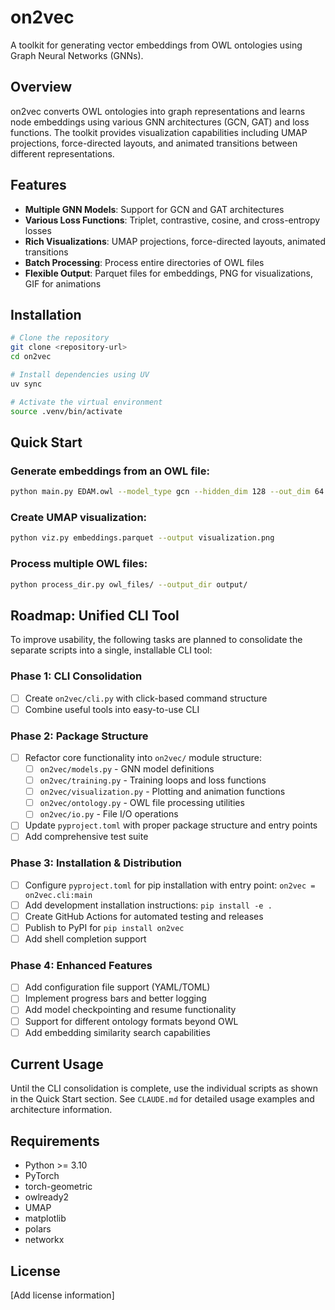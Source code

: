 # on2vec

A toolkit for generating vector embeddings from OWL ontologies using Graph Neural Networks (GNNs).

## Overview

on2vec converts OWL ontologies into graph representations and learns node embeddings using various GNN architectures (GCN, GAT) and loss functions. The toolkit provides visualization capabilities including UMAP projections, force-directed layouts, and animated transitions between different representations.

## Features

- **Multiple GNN Models**: Support for GCN and GAT architectures
- **Various Loss Functions**: Triplet, contrastive, cosine, and cross-entropy losses
- **Rich Visualizations**: UMAP projections, force-directed layouts, animated transitions
- **Batch Processing**: Process entire directories of OWL files
- **Flexible Output**: Parquet files for embeddings, PNG for visualizations, GIF for animations

## Installation

```bash
# Clone the repository
git clone <repository-url>
cd on2vec

# Install dependencies using UV
uv sync

# Activate the virtual environment
source .venv/bin/activate
```

## Quick Start

### Generate embeddings from an OWL file:
```bash
python main.py EDAM.owl --model_type gcn --hidden_dim 128 --out_dim 64 --epochs 100 --output embeddings.parquet
```

### Create UMAP visualization:
```bash
python viz.py embeddings.parquet --output visualization.png
```

### Process multiple OWL files:
```bash
python process_dir.py owl_files/ --output_dir output/
```

## Roadmap: Unified CLI Tool

To improve usability, the following tasks are planned to consolidate the separate scripts into a single, installable CLI tool:

### Phase 1: CLI Consolidation
- [ ] Create `on2vec/cli.py` with click-based command structure
- [ ] Combine useful tools into easy-to-use CLI

### Phase 2: Package Structure
- [ ] Refactor core functionality into `on2vec/` module structure:
  - [ ] `on2vec/models.py` - GNN model definitions
  - [ ] `on2vec/training.py` - Training loops and loss functions
  - [ ] `on2vec/visualization.py` - Plotting and animation functions
  - [ ] `on2vec/ontology.py` - OWL file processing utilities
  - [ ] `on2vec/io.py` - File I/O operations
- [ ] Update `pyproject.toml` with proper package structure and entry points
- [ ] Add comprehensive test suite

### Phase 3: Installation & Distribution
- [ ] Configure `pyproject.toml` for pip installation with entry point: `on2vec = on2vec.cli:main`
- [ ] Add development installation instructions: `pip install -e .`
- [ ] Create GitHub Actions for automated testing and releases
- [ ] Publish to PyPI for `pip install on2vec`
- [ ] Add shell completion support

### Phase 4: Enhanced Features
- [ ] Add configuration file support (YAML/TOML)
- [ ] Implement progress bars and better logging
- [ ] Add model checkpointing and resume functionality
- [ ] Support for different ontology formats beyond OWL
- [ ] Add embedding similarity search capabilities

## Current Usage

Until the CLI consolidation is complete, use the individual scripts as shown in the Quick Start section. See `CLAUDE.md` for detailed usage examples and architecture information.

## Requirements

- Python >= 3.10
- PyTorch
- torch-geometric
- owlready2
- UMAP
- matplotlib
- polars
- networkx

## License

[Add license information]